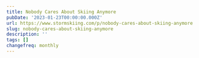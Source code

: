 ```yaml
---
title: Nobody Cares About Skiing Anymore
pubDate: '2023-01-23T00:00:00.000Z'
url: https://www.stormskiing.com/p/nobody-cares-about-skiing-anymore
slug: nobody-cares-about-skiing-anymore
description: ''
tags: []
changefreq: monthly
---
```


<!-- Add post content below -->
